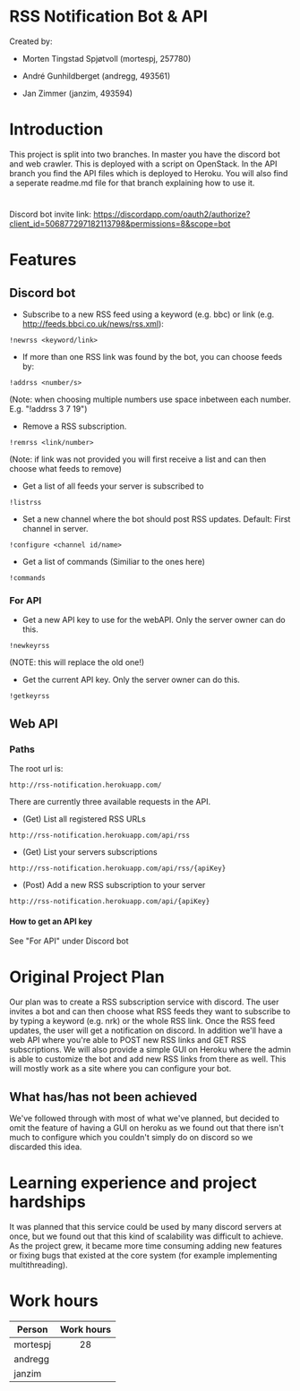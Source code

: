 # RSS Notification Bot & API

Created by: 

- Morten Tingstad Spjøtvoll	(mortespj, 257780)

- André Gunhildberget (andregg, 493561)

- Jan Zimmer (janzim, 493594)

# Introduction

This project is split into two branches. In master you have the discord bot and web crawler. This is deployed with a script on OpenStack. In the API branch you find the API files which is deployed to Heroku. You will also find a seperate readme.md file for that branch explaining how to use it. 

#
Discord bot invite link: https://discordapp.com/oauth2/authorize?client_id=506877297182113798&permissions=8&scope=bot

# Features 
## Discord bot

- Subscribe to a new RSS feed using a keyword (e.g. bbc) or link (e.g. http://feeds.bbci.co.uk/news/rss.xml):
```
!newrss <keyword/link>
```

- If more than one RSS link was found by the bot, you can choose feeds by:
```
!addrss <number/s>
```
(Note: when choosing multiple numbers use space inbetween each number. E.g. "!addrss 3 7 19")

- Remove a RSS subscription.
```
!remrss <link/number>
```
(Note: if link was not provided you will first receive a list and can then choose what feeds to remove)

- Get a list of all feeds your server is subscribed to
```
!listrss
```

- Set a new channel where the bot should post RSS updates. Default: First channel in server.
```
!configure <channel id/name>
```

- Get a list of commands (Similiar to the ones here)
```
!commands
```

### For API

- Get a new API key to use for the webAPI. Only the server owner can do this.
```
!newkeyrss
```
(NOTE: this will replace the old one!)

- Get the current API key. Only the server owner can do this.
```
!getkeyrss
```

## Web API

### Paths

The root url is:

```
http://rss-notification.herokuapp.com/
```

There are currently three available requests in the API.

- (Get) List all registered RSS URLs
```
http://rss-notification.herokuapp.com/api/rss
```

- (Get) List your servers subscriptions
```
http://rss-notification.herokuapp.com/api/rss/{apiKey}
```

- (Post) Add a new RSS subscription to your server
```
http://rss-notification.herokuapp.com/api/{apiKey}
```

#### How to get an API key

See "For API" under Discord bot

# Original Project Plan

Our plan was to create a RSS subscription service with discord. The user invites a bot and can then choose what RSS feeds they want to subscribe to by typing a keyword (e.g. nrk) or the whole RSS link. Once the RSS feed updates, the user will get a notification on discord. In addition we'll have a web API where you're able to POST new RSS links and GET RSS subscriptions. We will also provide a simple GUI on Heroku where the admin is able to customize the bot and add new RSS links from there as well. This will mostly work as a site where you can configure your bot.

## What has/has not been achieved

We've followed through with most of what we've planned, but decided to omit the feature of having a GUI on heroku as we found out that there isn't much to configure which you couldn't simply do on discord so we discarded this idea.

# Learning experience and project hardships 

It was planned that this service could be used by many discord servers at once, but we found out that this kind of scalability was difficult to achieve. As the project grew, it became more time consuming adding new features or fixing bugs that existed at the core system (for example implementing multithreading). 

# Work hours


| Person        | Work hours    |
| ------------- |:-------------:|
| mortespj      |      28       |
| andregg       |               |
| janzim        |               |


